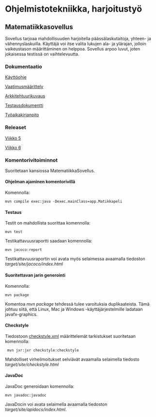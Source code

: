 
# Ohjelmistotekniikka, harjoitustyö

## Matematiikkasovellus

Sovellus tarjoaa mahdollisuuden harjoitella päässälaskutaitoja, yhteen- ja vähennyslaskuilla.
Käyttäjä voi itse valita lukujen ala- ja ylärajan, jolloin vaikeustason määrittäminen on helppoa.
Sovellus arpoo luvut, joten jokaisessa testissä on vaihtelevuutta.

### Dokumentaatio

[Käyttöohje](dokumentaatio/kayttoohje.md)

[Vaatimusmäärittely](dokumentaatio/vaatimusmäärittely.md)

[Arkkitehtuurikuvaus](dokumentaatio/arkkitehtuuri.md)

[Testausdokumentti](dokumentaatio/testausdokumentti.md)

[Työaikakirjanpito](dokumentaatio/tuntikirjanpito.md)

### Releaset

[Viikko 5](https://github.com/heiniauvinen/ot-harjoitustyo/releases/tag/Viikko5)

[Viikko 6](https://github.com/heiniauvinen/ot-harjoitustyo/releases/tag/Viikko6)

### Komentorivitoiminnot

Suoritetaan kansiossa MatematiikkaSovellus.

#### Ohjelman ajaminen komentorivillä

Komennolla:

```
mvn compile exec:java -Dexec.mainClass=app.Matikkapeli
```


#### Testaus

Testit on mahdollista suorittaa komennolla:

```
mvn test
```
Testikattavuusraportti saadaan komennolla:

```
mvn jacoco:report
```

Testikattavuusraportin voi avata myös selaimessa avaamalla tiedoston _target/site/jacoco/index.html_

#### Suoritettavan jarin generointi

Komennolla:

```
mvn package
```

Komentoa _mvn package_ tehdessä tulee varoituksia duplikaateista. Tämä johtuu siitä, että 
Linux, Mac ja Windows -käyttäjärjestelmille ladataan javafx-graphics.

#### Checkstyle

Tiedostoon [checkstyle.xml](MatematiikkaSovellus/checkstyle.xml) määrittelemät tarkistukset suoritetaan komennolla:

```
 mvn jxr:jxr checkstyle:checkstyle
```

Mahdolliset virheilmoitukset selviävät avaamalla selaimella tiedosto _target/site/checkstyle.html_

#### JavaDoc

JavaDoc generoidaan komennolla:

```
mvn javadoc:javadoc
```

JavaDocin voi avata selaimella avaamalla tiedoston _target/site/apidocs/index.html_.









  


